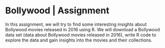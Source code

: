 # Bollywood | Assignment

In this assignment, we will try to find some interesting insights about Bollywood movies released in 2016 using R. 
We will download a Bollywood data set (data about Bollywood movies released in 2016), 
write R code to explore the data and gain insights into the movies and their collections.
